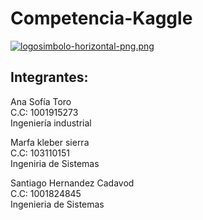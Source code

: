 # Competencia-Kaggle


[![logosimbolo-horizontal-png.png](https://i.postimg.cc/Ss55BC3C/logosimbolo-horizontal-png.png)](https://postimg.cc/qhsjnhkv)

## Integrantes:



Ana Sofía Toro <br/> 
C.C: 1001915273 <br/> 
Ingeniería industrial 



Marfa kleber sierra <br/> 
C.C: 103110151 <br/> 
Ingeniria de Sistemas



Santiago Hernandez Cadavod <br/> 
C.C: 1001824845 <br/> 
Ingenieria de Sistemas
